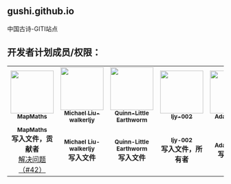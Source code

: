 ## gushi.github.io

中国古诗-GITI站点

## 开发者计划成员/权限：

<table>
  <tbody>
    <tr>
      <!--分割线-->
      <td align="center">
        <a href="https://mapmaths.github.io">
          <img src="https://avatars1.githubusercontent.com/u/62785981?s=400&u=9ed8f97b0fb1901b7a4680c60677d50e2a03e10d&v=4" width="100px;" alt="">
          <br>
          <sub><b>MapMaths</b></sub>
        </a>
        <br>
      </td>
      <!--分割线-->
      <td align="center">
        <a href="https://walkerljy.github.io/">
          <img src="https://avatars3.githubusercontent.com/u/62835739?s=400&u=6069a58fa0d02e7e53e90f4ccad7fb79ee38d4da&v=4" width="100px;" alt="">
          <br>
          <sub><b>Michael Liu-walkerljy</b></sub>
        </a>
        <br>
      </td>
      <!--分割线-->
      <td align="center">
        <a href="https://earthworm-web.github.io/">
          <img src="https://avatars3.githubusercontent.com/u/68278999?s=400&u=55e28135228e1aab70a12b68b0764854fdda842c&v=4" width="100px;" alt="">
          <br>
          <sub><b>Quinn-Little Earthworm</b></sub>
        </a>
        <br>
      </td>
      <!--分割线-->
      <td align="center">
        <a href="https://ljy-002.github.io/Web-gitignore.github.io/">
          <img src="https://avatars1.githubusercontent.com/u/63292034?s=460&u=271fb228c3c812e73709021a912ab3dec0adb205&v=4" width="100px;" alt="">
          <br>
          <sub><b>ljy-002</b></sub>
        </a>
        <br>
      </td>
      <!--分割线-->
      <td align="center">
        <a href="https://adamtimmi.github.io/">
          <img src="https://avatars3.githubusercontent.com/u/64662299?s=400&u=51b6aec77b6c97e5407dfe51340c3bf5599646ff&v=4" width="100px;" alt="">
          <br>
          <sub><b>Adamtimmy</b></sub>
        </a>
        <br>
      </td>
      <!--分割线-->
      <td align="center">
        <a href="https://github.com/Adamtimmy-AT/">
          <img src="https://avatars3.githubusercontent.com/u/70455152?s=400&v=4" width="100px;" alt="">
          <br>
          <sub><b>Adamtimmy-AT</b></sub>
        </a>
        <br>
      </td>
      <!--分割线-->
      <td align="center">
        <a href="https://github.com/Adamtimmy2/">
          <img src="https://avatars2.githubusercontent.com/u/67802954?s=400&u=3bd0a45d40c0db1b2312a1f9d164fc8c29f82acd&v=4" width="100px;" alt="">
          <br>
          <sub><b>Adamtimmy2</b></sub>
        </a>
        <br>
      </td>
      <!--分割线-->
     </tr>
    <!--分割线-->
    <tr>
    <!--分割线-->
    <td align="center">
      <sub><b>MapMaths</b></sub>
      <br>
      <b>写入文件，贡献者</b>
      <br>
      <a href="https://github.com/ljy-002/gushi.github.io/pull/42">解决问题（#42）</a>
    </td>
    <!--分割线-->
    <td align="center">
      <sub><b>Michael Liu-walkerljy</b></sub>
      <br>
      <b>写入文件</b>
    </td>
    <!--分割线-->
    <td align="center">
      <sub><b>Quinn-Little Earthworm</b></sub>
      <br>
      <b>写入文件</b>
    </td>
    <!--分割线-->
    <td align="center">
      <sub><b>ljy-002</b></sub>
      <br>
      <b>写入文件，所有者</b>
    </td>
    <!--分割线-->
    <td align="center">
      <sub><b>Adamtimmy</b></sub>
      <br>
      <b>写入文件</b>
    </td>
    <!--分割线-->
    <td align="center">
      <sub><b>Adamtimmy-AT</b></sub>
      <br>
      <b>暂无</b>
    </td>
    <!--分割线-->
    <td align="center">
      <sub><b>Adamtimmy2</b></sub>
      <br>
      <b>暂无</b>
    </td>
    <!--分割线-->
    </tr>
  </tbody>
</table>
